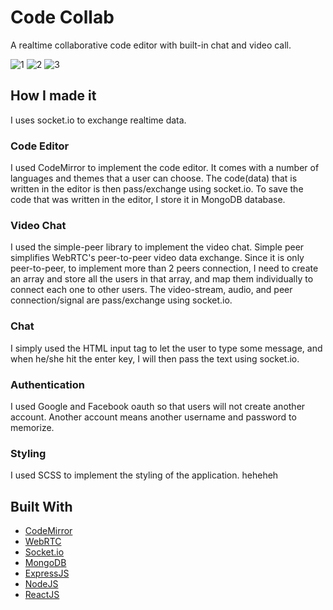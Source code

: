 # Code Collab

A realtime collaborative code editor with built-in chat and video call.

![1](https://user-images.githubusercontent.com/57309472/128317064-cf96c3be-a4e5-4517-9803-3a30f6b68b2a.PNG)
![2](https://user-images.githubusercontent.com/57309472/128317078-5945a26b-a810-46bb-aacb-0e68a1d8aa37.PNG)
![3](https://user-images.githubusercontent.com/57309472/128317082-29a4e7ff-9fe5-4441-ad7b-1036507be66f.PNG)

## How I made it

I uses socket.io to exchange realtime data.

### Code Editor

I used CodeMirror to implement the code editor. It comes with a number of languages and themes that a user can choose. The code(data) that is written in the editor is then pass/exchange using socket.io. To save the code that was written in the editor, I store it in MongoDB database.

### Video Chat

I used the simple-peer library to implement the video chat. Simple peer simplifies WebRTC's peer-to-peer video data exchange. Since it is only peer-to-peer, to implement more than 2 peers connection, I need to create an array and store all the users in that array, and map them individually to connect each one to other users. The video-stream, audio, and peer connection/signal are pass/exchange using socket.io.

### Chat

I simply used the HTML input tag to let the user to type some message, and when he/she hit the enter key, I will then pass the text using socket.io.

### Authentication

I used Google and Facebook oauth so that users will not create another account. Another account means another username and password to memorize.

### Styling

I used SCSS to implement the styling of the application.
heheheh

## Built With

- [CodeMirror](https://codemirror.net/)
- [WebRTC](https://webrtc.org/)
- [Socket.io](https://socket.io/)
- [MongoDB](https://www.mongodb.com/)
- [ExpressJS](https://expressjs.com/)
- [NodeJS](https://nodejs.org/en/)
- [ReactJS](https://rometools.github.io/rome/)
